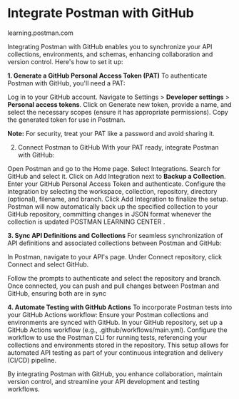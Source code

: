 # Integrate Postman with GitHub
learning.postman.com

Integrating Postman with GitHub enables you to synchronize your API collections, environments, and schemas, enhancing collaboration and version control. Here's how to set it up:

**1. Generate a GitHub Personal Access Token (PAT)**
To authenticate Postman with GitHub, you'll need a PAT:

Log in to your GitHub account.
Navigate to Settings > **Developer settings** > **Personal access tokens**.
Click on Generate new token, provide a name, and select the necessary scopes (ensure it has appropriate permissions).
Copy the generated token for use in Postman.

**Note:** For security, treat your PAT like a password and avoid sharing it.

2. Connect Postman to GitHub
With your PAT ready, integrate Postman with GitHub:

Open Postman and go to the Home page.
Select Integrations.
Search for GitHub and select it.
Click on Add Integration next to **Backup a Collection**.
Enter your GitHub Personal Access Token and authenticate.
Configure the integration by selecting the workspace, collection, repository, directory (optional), filename, and branch.
Click Add Integration to finalize the setup.
Postman will now automatically back up the specified collection to your GitHub repository, committing changes in JSON format whenever the collection is updated 
POSTMAN LEARNING CENTER
.

**3. Sync API Definitions and Collections**
For seamless synchronization of API definitions and associated collections between Postman and GitHub:

In Postman, navigate to your API's page.
Under Connect repository, click Connect and select GitHub.

Follow the prompts to authenticate and select the repository and branch.
Once connected, you can push and pull changes between Postman and GitHub, ensuring both are in sync 


**4. Automate Testing with GitHub Actions**
To incorporate Postman tests into your GitHub Actions workflow:
Ensure your Postman collections and environments are synced with GitHub.
In your GitHub repository, set up a GitHub Actions workflow (e.g., .github/workflows/main.yml).
Configure the workflow to use the Postman CLI for running tests, referencing your collections and environments stored in the repository.
This setup allows for automated API testing as part of your continuous integration and delivery (CI/CD) pipeline.

By integrating Postman with GitHub, you enhance collaboration, maintain version control, and streamline your API development and testing workflows.
